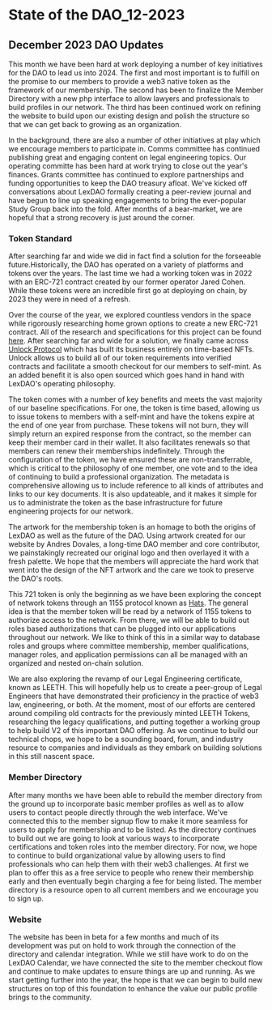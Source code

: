 # State of the DAO_12-2023

## December 2023 DAO Updates
This month we have been hard at work deploying a number of key initiatives for the DAO to lead us into 2024.  The first and most important is to fulfill on the promise to our members to provide a web3 native token as the framework of our membership.  The second has been to finalize the Member Directory with a new php interface to allow lawyers and professionals to build profiles in our network.  The third has been continued work on refining the website to build upon our existing design and polish the structure so that we can get back to growing as an organization.

In the background, there are also a number of other initiatives at play which we encourage members to participate in.  Comms committee has continued publishing great and engaging content on legal engineering topics.  Our operating committe has been hard at work trying to close out the year's finances.  Grants committee has continued to explore partnerships and funding opportunities to keep the DAO treasury afloat.  We've kicked off conversations about LexDAO formally creating a peer-review journal and have begun to line up speaking engagements to bring the ever-popular Study Group back into the fold. After months of a bear-market, we are hopeful that a strong recovery is just around the corner.

### Token Standard
After searching far and wide we did in fact find a solution for the forseeable future.Historically, the DAO has operated on a variety of platforms and tokens over the years.  The last time we had a working token was in 2022 with an ERC-721 contract created by our former operator Jared Cohen.  While these tokens were an incredible first go at deploying on chain, by 2023 they were in need of a refresh.

Over the course of the year, we explored countless vendors in the space while rigorously researching home grown options to create a new ERC-721 contract.  All of the research and specifications for this project can be found [here](https://github.com/cimplylimited/LexDAO-MembershipToken-2023).  After searching far and wide for a solution, we finally came across [Unlock Protocol](https://unlock-protocol.com/) which has built its business entirely on time-based NFTs.  Unlock allows us to build all of our token requirements into verified contracts and facilitate a smooth checkout for our members to self-mint.  As an added benefit it is also open sourced which goes hand in hand with LexDAO's operating philosophy.

The token comes with a number of key benefits and meets the vast majority of our baseline specifications.  For one, the token is time based, allowing us to issue tokens to members with a self-mint and have the tokens expire at the end of one year from purchase.  These tokens will not burn, they will simply return an expired response from the contract, so the member can keep their member card in their wallet.  It also facilitates renewals so that members can renew their memberships indefinitely.  Through the configuration of the token, we have ensured these are non-transferrable, which is critical to the philosophy of one member, one vote and to the idea of continuing to build a professional organization.  The metadata is comprehensive allowing us to include reference to all kinds of attributes and links to our key documents.  It is also updateable, and it makes it simple for us to administrate the token as the base infrastructure for future engineering projects for our network.

The artwork for the membership token is an homage to both the origins of LexDAO as well as the future of the DAO.  Using artwork created for our website by Andres Dovales, a long-time DAO member and core contributor, we painstakingly recreated our original logo and then overlayed it with a fresh palette.  We hope that the members will appreciate the hard work that went into the design of the NFT artwork and the care we took to preserve the DAO's roots.

This 721 token is only the beginning as we have been exploring the concept of network tokens through an 1155 protocol known as [Hats](https://www.hatsprotocol.xyz/).  The general idea is that the member token will be read by a network of 1155 tokens to authorize access to the network.  From there, we will be able to build out roles based authorizations that can be plugged into our applications throughout our network.  We like to think of this in a similar way to database roles and groups where committee membership, member qualifications, manager roles, and application permissions can all be managed with an organized and nested on-chain solution.

We are also exploring the revamp of our Legal Engineering certificate, known as LEETH.  This will hopefully help us to create a peer-group of Legal Engineers that have demonstrated their proficiency in the practice of web3 law, engineering, or both.  At the moment, most of our efforts are centered around compiling old contracts for the previously minted LEETH Tokens, researching the legacy qualifications, and putting together a working group to help build V2 of this important DAO offering.  As we continue to build our technical chops, we hope to be a sounding board, forum, and industry resource to companies and individuals as they embark on building solutions in this still nascent space.


### Member Directory
After many months we have been able to rebuild the member directory from the ground up to incorporate basic member profiles as well as to allow users to contact people directly through the web interface.  We've connected this to the member signup flow to make it more seamless for users to apply for membership and to be listed.  As the directory continues to build out we are going to look at various ways to incorporate certifications and token roles into the member directory.  For now, we hope to continue to build organizational value by allowing users to find professionals who can help them with their web3 challenges.  At first we plan to offer this as a free service to people who renew their membership early and then eventually begin charging a fee for being listed.  The member directory is a resource open to all current members and we encourage you to sign up.

### Website
The website has been in beta for a few months and much of its development was put on hold to work through the connection of the directory and calendar integration.  While we still have work to do on the LexDAO Calendar, we have connected the site to the member checkout flow and continue to make updates to ensure things are up and running.  As we start getting further into the year, the hope is that we can begin to build new structures on top of this foundation to enhance the value our public profile brings to the community.



